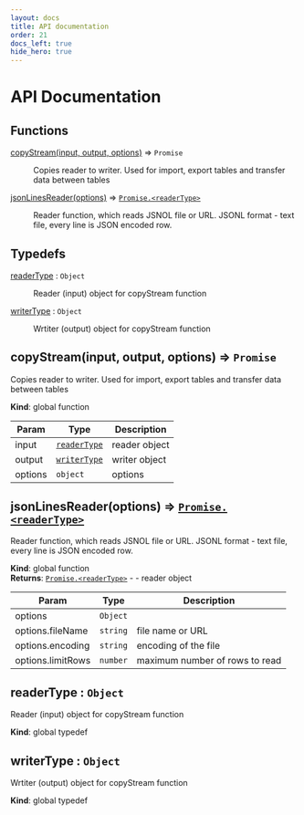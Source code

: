 ```yaml
---
layout: docs
title: API documentation
order: 21
docs_left: true
hide_hero: true
---
```


# API Documentation

## Functions

<dl>
<dt><a href="#copyStream">copyStream(input, output, options)</a> ⇒ <code>Promise</code></dt>
<dd><p>Copies reader to writer. Used for import, export tables and transfer data between tables</p>
</dd>
<dt><a href="#jsonLinesReader">jsonLinesReader(options)</a> ⇒ <code><a href="#readerType">Promise.&lt;readerType&gt;</a></code></dt>
<dd><p>Reader function, which reads JSNOL file or URL. JSONL format - text file, every line is JSON encoded row.</p>
</dd>
</dl>

## Typedefs

<dl>
<dt><a href="#readerType">readerType</a> : <code>Object</code></dt>
<dd><p>Reader (input) object for copyStream function</p>
</dd>
<dt><a href="#writerType">writerType</a> : <code>Object</code></dt>
<dd><p>Wrtiter (output) object for copyStream function</p>
</dd>
</dl>

<a name="copyStream"></a>

## copyStream(input, output, options) ⇒ <code>Promise</code>
Copies reader to writer. Used for import, export tables and transfer data between tables

**Kind**: global function  

| Param | Type | Description |
| --- | --- | --- |
| input | [<code>readerType</code>](#readerType) | reader object |
| output | [<code>writerType</code>](#writerType) | writer object |
| options | <code>object</code> | options |

<a name="jsonLinesReader"></a>

## jsonLinesReader(options) ⇒ [<code>Promise.&lt;readerType&gt;</code>](#readerType)
Reader function, which reads JSNOL file or URL. JSONL format - text file, every line is JSON encoded row.

**Kind**: global function  
**Returns**: [<code>Promise.&lt;readerType&gt;</code>](#readerType) - - reader object  

| Param | Type | Description |
| --- | --- | --- |
| options | <code>Object</code> |  |
| options.fileName | <code>string</code> | file name or URL |
| options.encoding | <code>string</code> | encoding of the file |
| options.limitRows | <code>number</code> | maximum number of rows to read |

<a name="readerType"></a>

## readerType : <code>Object</code>
Reader (input) object for copyStream function

**Kind**: global typedef  
<a name="writerType"></a>

## writerType : <code>Object</code>
Wrtiter (output) object for copyStream function

**Kind**: global typedef  

